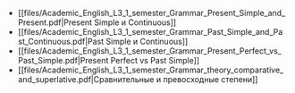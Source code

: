 
- [[files/Academic_English_L3_1_semester_Grammar_Present_Simple_and_Present.pdf|Present Simple и Continuous]]
- [[files/Academic_English_L3_1_semester_Grammar_Past_Simple_and_Past_Continuous.pdf|Past Simple и Continuous]]
- [[files/Academic_English_L3_1_semester_Grammar_Present_Perfect_vs_Past_Simple.pdf|Present Perfect vs Past Simple]]
- [[files/Academic_English_L3_1_semester_Grammar_theory_comparative_and_superlative.pdf|Сравнительные и превосходные степени]]
